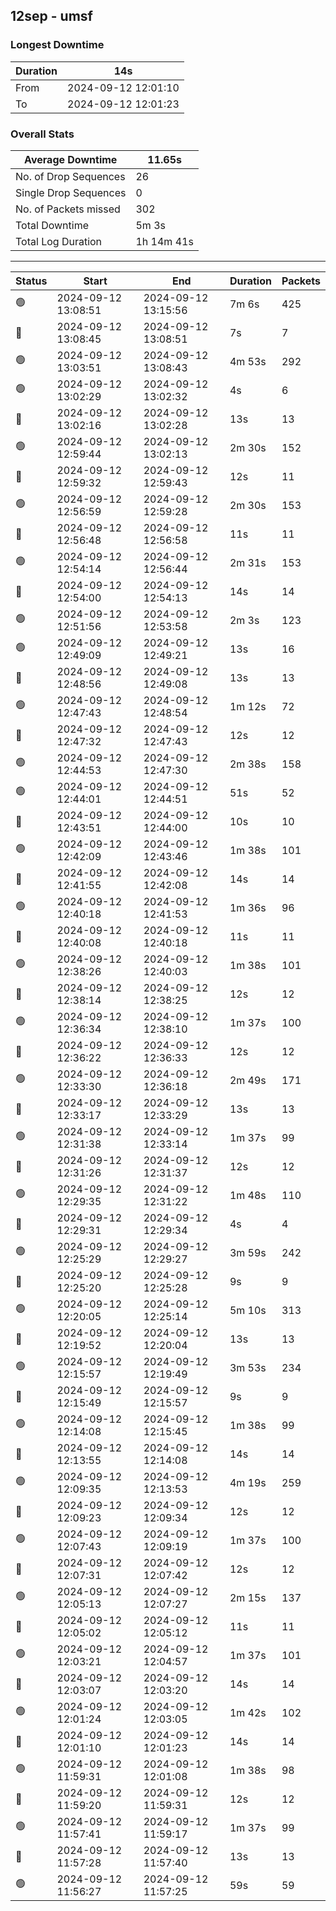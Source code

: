 
## 12sep - umsf

### Longest Downtime

Duration | 14s
---- | ----
From | 2024-09-12 12:01:10
To | 2024-09-12 12:01:23

### Overall Stats

Average Downtime | 11.65s
---- | ----
No. of Drop Sequences | 26
Single Drop Sequences | 0
No. of Packets missed | 302
Total Downtime | 5m 3s
Total Log Duration | 1h 14m 41s


---------

Status | Start | End | Duration | Packets
---- | ---- | ---- | ---- | ----
🟢 | 2024-09-12 13:08:51 | 2024-09-12 13:15:56 | 7m 6s | 425
🔴 | 2024-09-12 13:08:45 | 2024-09-12 13:08:51 | 7s | 7
🟢 | 2024-09-12 13:03:51 | 2024-09-12 13:08:43 | 4m 53s | 292
🟢 | 2024-09-12 13:02:29 | 2024-09-12 13:02:32 | 4s | 6
🔴 | 2024-09-12 13:02:16 | 2024-09-12 13:02:28 | 13s | 13
🟢 | 2024-09-12 12:59:44 | 2024-09-12 13:02:13 | 2m 30s | 152
🔴 | 2024-09-12 12:59:32 | 2024-09-12 12:59:43 | 12s | 11
🟢 | 2024-09-12 12:56:59 | 2024-09-12 12:59:28 | 2m 30s | 153
🔴 | 2024-09-12 12:56:48 | 2024-09-12 12:56:58 | 11s | 11
🟢 | 2024-09-12 12:54:14 | 2024-09-12 12:56:44 | 2m 31s | 153
🔴 | 2024-09-12 12:54:00 | 2024-09-12 12:54:13 | 14s | 14
🟢 | 2024-09-12 12:51:56 | 2024-09-12 12:53:58 | 2m 3s | 123
🟢 | 2024-09-12 12:49:09 | 2024-09-12 12:49:21 | 13s | 16
🔴 | 2024-09-12 12:48:56 | 2024-09-12 12:49:08 | 13s | 13
🟢 | 2024-09-12 12:47:43 | 2024-09-12 12:48:54 | 1m 12s | 72
🔴 | 2024-09-12 12:47:32 | 2024-09-12 12:47:43 | 12s | 12
🟢 | 2024-09-12 12:44:53 | 2024-09-12 12:47:30 | 2m 38s | 158
🟢 | 2024-09-12 12:44:01 | 2024-09-12 12:44:51 | 51s | 52
🔴 | 2024-09-12 12:43:51 | 2024-09-12 12:44:00 | 10s | 10
🟢 | 2024-09-12 12:42:09 | 2024-09-12 12:43:46 | 1m 38s | 101
🔴 | 2024-09-12 12:41:55 | 2024-09-12 12:42:08 | 14s | 14
🟢 | 2024-09-12 12:40:18 | 2024-09-12 12:41:53 | 1m 36s | 96
🔴 | 2024-09-12 12:40:08 | 2024-09-12 12:40:18 | 11s | 11
🟢 | 2024-09-12 12:38:26 | 2024-09-12 12:40:03 | 1m 38s | 101
🔴 | 2024-09-12 12:38:14 | 2024-09-12 12:38:25 | 12s | 12
🟢 | 2024-09-12 12:36:34 | 2024-09-12 12:38:10 | 1m 37s | 100
🔴 | 2024-09-12 12:36:22 | 2024-09-12 12:36:33 | 12s | 12
🟢 | 2024-09-12 12:33:30 | 2024-09-12 12:36:18 | 2m 49s | 171
🔴 | 2024-09-12 12:33:17 | 2024-09-12 12:33:29 | 13s | 13
🟢 | 2024-09-12 12:31:38 | 2024-09-12 12:33:14 | 1m 37s | 99
🔴 | 2024-09-12 12:31:26 | 2024-09-12 12:31:37 | 12s | 12
🟢 | 2024-09-12 12:29:35 | 2024-09-12 12:31:22 | 1m 48s | 110
🔴 | 2024-09-12 12:29:31 | 2024-09-12 12:29:34 | 4s | 4
🟢 | 2024-09-12 12:25:29 | 2024-09-12 12:29:27 | 3m 59s | 242
🔴 | 2024-09-12 12:25:20 | 2024-09-12 12:25:28 | 9s | 9
🟢 | 2024-09-12 12:20:05 | 2024-09-12 12:25:14 | 5m 10s | 313
🔴 | 2024-09-12 12:19:52 | 2024-09-12 12:20:04 | 13s | 13
🟢 | 2024-09-12 12:15:57 | 2024-09-12 12:19:49 | 3m 53s | 234
🔴 | 2024-09-12 12:15:49 | 2024-09-12 12:15:57 | 9s | 9
🟢 | 2024-09-12 12:14:08 | 2024-09-12 12:15:45 | 1m 38s | 99
🔴 | 2024-09-12 12:13:55 | 2024-09-12 12:14:08 | 14s | 14
🟢 | 2024-09-12 12:09:35 | 2024-09-12 12:13:53 | 4m 19s | 259
🔴 | 2024-09-12 12:09:23 | 2024-09-12 12:09:34 | 12s | 12
🟢 | 2024-09-12 12:07:43 | 2024-09-12 12:09:19 | 1m 37s | 100
🔴 | 2024-09-12 12:07:31 | 2024-09-12 12:07:42 | 12s | 12
🟢 | 2024-09-12 12:05:13 | 2024-09-12 12:07:27 | 2m 15s | 137
🔴 | 2024-09-12 12:05:02 | 2024-09-12 12:05:12 | 11s | 11
🟢 | 2024-09-12 12:03:21 | 2024-09-12 12:04:57 | 1m 37s | 101
🔴 | 2024-09-12 12:03:07 | 2024-09-12 12:03:20 | 14s | 14
🟢 | 2024-09-12 12:01:24 | 2024-09-12 12:03:05 | 1m 42s | 102
🔴 | 2024-09-12 12:01:10 | 2024-09-12 12:01:23 | 14s | 14
🟢 | 2024-09-12 11:59:31 | 2024-09-12 12:01:08 | 1m 38s | 98
🔴 | 2024-09-12 11:59:20 | 2024-09-12 11:59:31 | 12s | 12
🟢 | 2024-09-12 11:57:41 | 2024-09-12 11:59:17 | 1m 37s | 99
🔴 | 2024-09-12 11:57:28 | 2024-09-12 11:57:40 | 13s | 13
🟢 | 2024-09-12 11:56:27 | 2024-09-12 11:57:25 | 59s | 59